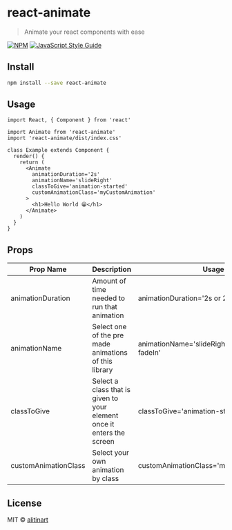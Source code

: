 # react-animate

> Animate your react components with ease

[![NPM](https://img.shields.io/npm/v/react-animate.svg)](https://www.npmjs.com/package/react-animate) [![JavaScript Style Guide](https://img.shields.io/badge/code_style-standard-brightgreen.svg)](https://standardjs.com)

## Install

```bash
npm install --save react-animate
```

## Usage

```tsx
import React, { Component } from 'react'

import Animate from 'react-animate'
import 'react-animate/dist/index.css'

class Example extends Component {
  render() {
    return (
      <Animate
        animationDuration='2s'
        animationName='slideRight'
        classToGive='animation-started'
        customAnimationClass='myCustomAnimation'
      >
        <h1>Hello World 😁</h1>
      </Animate>
    )
  }
}
```

## Props

| Prop Name            | Description                                                            | Usage                                             |
| -------------------- | ---------------------------------------------------------------------- | ------------------------------------------------- |
| animationDuration    | Amount of time needed to run that animation                            | animationDuration='2s or 2ms'                     |
| animationName        | Select one of the pre made animations of this library                  | animationName='slideRight or slideLeft or fadeIn' |
| classToGive          | Select a class that is given to your element once it enters the screen | classToGive='animation-started'                   |
| customAnimationClass | Select your own animation by class                                     | customAnimationClass='myCustomAnimation'          |

## License

MIT © [alitinart](https://github.com/alitinart)
